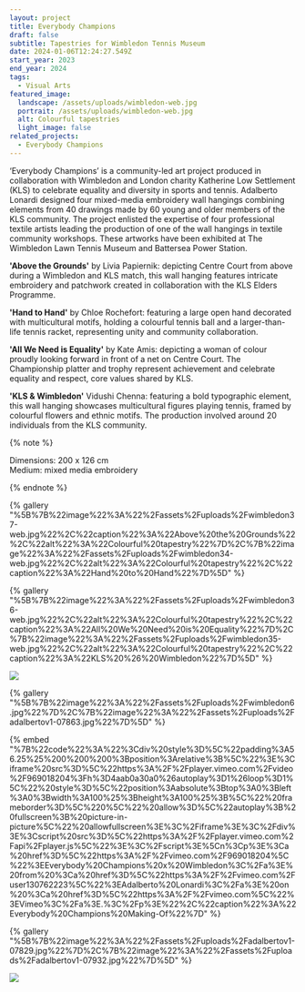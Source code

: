 ```yaml
---
layout: project
title: Everybody Champions
draft: false
subtitle: Tapestries for Wimbledon Tennis Museum
date: 2024-01-06T12:24:27.549Z
start_year: 2023
end_year: 2024
tags:
  - Visual Arts
featured_image:
  landscape: /assets/uploads/wimbledon-web.jpg
  portrait: /assets/uploads/wimbledon-web.jpg
  alt: Colourful tapestries
  light_image: false
related_projects:
  - Everybody Champions
---
```

‘Everybody Champions’ is a community-led art project produced in collaboration with Wimbledon and London charity Katherine Low Settlement (KLS) to celebrate equality and diversity in sports and tennis. Adalberto Lonardi designed four mixed-media embroidery wall hangings combining elements from 40 drawings made by 60 young and older members of the KLS community. The project enlisted the expertise of four professional textile artists leading the production of one of the wall hangings in textile community workshops. These artworks have been exhibited at The Wimbledon Lawn Tennis Museum and Battersea Power Station.

**'Above the Grounds'**
by Livia Papiernik: depicting Centre Court from above during a Wimbledon and KLS match, this wall hanging features intricate embroidery and patchwork created in collaboration with the KLS Elders Programme. 

**'Hand to Hand'**
by Chloe Rochefort: featuring a large open hand decorated with multicultural motifs, holding a colourful tennis ball and a larger-than-life tennis racket, representing unity and community collaboration.

**'All We Need is Equality'**
by Kate Amis: depicting a woman of colour proudly looking forward in front of a net on Centre Court. The Championship platter and trophy represent achievement and celebrate equality and respect, core values shared by KLS.

**'KLS & Wimbledon'**
Vidushi Chenna: featuring a bold typographic element, this wall hanging showcases multicultural figures playing tennis, framed by colourful flowers and ethnic motifs. The production involved around 20 individuals from the KLS community. 

{% note %}








Dimensions: 200 x 126 cm\
Medium: mixed media embroidery








{% endnote %}

{% gallery "%5B%7B%22image%22%3A%22%2Fassets%2Fuploads%2Fwimbledon37-web.jpg%22%2C%22caption%22%3A%22Above%20the%20Grounds%22%2C%22alt%22%3A%22Colourful%20tapestry%22%7D%2C%7B%22image%22%3A%22%2Fassets%2Fuploads%2Fwimbledon34-web.jpg%22%2C%22alt%22%3A%22Colourful%20tapestry%22%2C%22caption%22%3A%22Hand%20to%20Hand%22%7D%5D" %}

{% gallery "%5B%7B%22image%22%3A%22%2Fassets%2Fuploads%2Fwimbledon36-web.jpg%22%2C%22alt%22%3A%22Colourful%20tapestry%22%2C%22caption%22%3A%22All%20We%20Need%20is%20Equality%22%7D%2C%7B%22image%22%3A%22%2Fassets%2Fuploads%2Fwimbledon35-web.jpg%22%2C%22alt%22%3A%22Colourful%20tapestry%22%2C%22caption%22%3A%22KLS%20%26%20Wimbledon%22%7D%5D" %}

![](/assets/uploads/img_2389.jpg)

{% gallery "%5B%7B%22image%22%3A%22%2Fassets%2Fuploads%2Fwimbledon6.jpg%22%7D%2C%7B%22image%22%3A%22%2Fassets%2Fuploads%2Fadalbertov1-07863.jpg%22%7D%5D" %}

{% embed "%7B%22code%22%3A%22%3Cdiv%20style%3D%5C%22padding%3A56.25%25%200%200%200%3Bposition%3Arelative%3B%5C%22%3E%3Ciframe%20src%3D%5C%22https%3A%2F%2Fplayer.vimeo.com%2Fvideo%2F969018204%3Fh%3D4aab0a30a0%26autoplay%3D1%26loop%3D1%5C%22%20style%3D%5C%22position%3Aabsolute%3Btop%3A0%3Bleft%3A0%3Bwidth%3A100%25%3Bheight%3A100%25%3B%5C%22%20frameborder%3D%5C%220%5C%22%20allow%3D%5C%22autoplay%3B%20fullscreen%3B%20picture-in-picture%5C%22%20allowfullscreen%3E%3C%2Fiframe%3E%3C%2Fdiv%3E%3Cscript%20src%3D%5C%22https%3A%2F%2Fplayer.vimeo.com%2Fapi%2Fplayer.js%5C%22%3E%3C%2Fscript%3E%5Cn%3Cp%3E%3Ca%20href%3D%5C%22https%3A%2F%2Fvimeo.com%2F969018204%5C%22%3EEverybody%20Champions%20x%20Wimbledon%3C%2Fa%3E%20from%20%3Ca%20href%3D%5C%22https%3A%2F%2Fvimeo.com%2Fuser130762223%5C%22%3EAdalberto%20Lonardi%3C%2Fa%3E%20on%20%3Ca%20href%3D%5C%22https%3A%2F%2Fvimeo.com%5C%22%3EVimeo%3C%2Fa%3E.%3C%2Fp%3E%22%2C%22caption%22%3A%22Everybody%20Champions%20Making-Of%22%7D" %}

{% gallery "%5B%7B%22image%22%3A%22%2Fassets%2Fuploads%2Fadalbertov1-07829.jpg%22%7D%2C%7B%22image%22%3A%22%2Fassets%2Fuploads%2Fadalbertov1-07932.jpg%22%7D%5D" %}

![](/assets/uploads/wimbledon31.jpg)